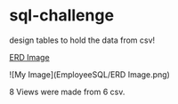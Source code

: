 # sql-challenge
design tables to hold the data from csv!

[ERD Image](https://user-images.githubusercontent.com/40581033/218742982-76934b2e-e991-4cd8-8c53-aa2147bf464a.png)


![My Image](EmployeeSQL/ERD Image.png)



8 Views were made from 6 csv.
